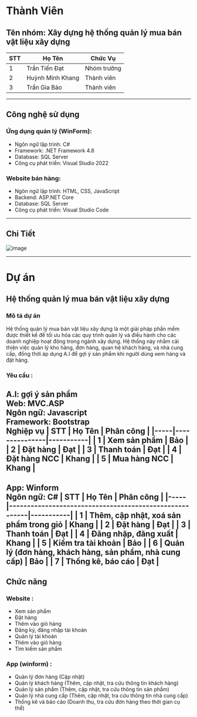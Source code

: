 # Thành Viên
## Tên nhóm: Xây dựng hệ thống quản lý mua bán vật liệu xây dựng

| STT | Họ Tên                  | Chức Vụ        |
|-----|-------------------------|----------------|
| 1   | Trần Tiến Đạt            | Nhóm trưởng    |
| 2   | Huỳnh Minh Khang         | Thành viên     |
| 3   | Trần Gia Bảo             | Thành viên     |
---------------------------------------------------
## Công nghệ sử dụng
### Ứng dụng quản lý (WinForm):
- Ngôn ngữ lập trình: C#
- Framework: .NET Framework 4.8
- Database: SQL Server
- Công cụ phát triển: Visual Studio 2022
### Website bán hàng:

- Ngôn ngữ lập trình: HTML, CSS, JavaScript
- Backend: ASP.NET Core
- Database: SQL Server
- Công cụ phát triển: Visual Studio Code
-------------------------------------------------
## Chi Tiết

![image](https://github.com/user-attachments/assets/dc4b3c3f-c024-443c-866d-146fdbfbcc78)

-------------------------------------------------
# Dự án
## Hệ thống quản lý mua bán vật liệu xây dựng
### Mô tả dự án
Hệ thống quản lý mua bán vật liệu xây dựng là một giải pháp phần mềm được thiết kế để tối ưu hóa các quy trình quản lý và điều hành cho các doanh nghiệp hoạt động trong ngành xây dựng. Hệ thống này nhằm cải thiện việc quản lý kho hàng, đơn hàng, quan hệ khách hàng, và nhà cung cấp, đồng thời áp dụng A.I để gợi ý sản phẩm khi người dùng xem hàng và đặt hàng.
### Yêu cầu :
A.I: gợi ý sản phẩm <br>
Web: MVC.ASP <br>
Ngôn ngữ: Javascript <br>
Framework: Bootstrap <br>
Nghiệp vụ
| STT | Họ Tên        | Phân công |
|-----|---------------|-----------|
| 1   | Xem sản phẩm  | Bảo       |
| 2   | Đặt hàng      | Đạt       |
| 3   | Thanh toán    | Đạt       |
| 4   | Đặt hàng NCC  | Khang     |
| 5   | Mua hàng NCC  | Khang     |
-----------------------------------
App: Winform <br>
Ngôn ngữ: C#
| STT | Họ Tên                                                 | Phân công |
|-----|--------------------------------------------------------|-----------|
| 1   | Thêm, cập nhật, xoá sản phẩm trong giỏ                 | Khang     |
| 2   | Đặt hàng                                               | Đạt       |
| 3   | Thanh toán                                             | Đạt       |
| 4   | Đăng nhập, đăng xuất                                   | Khang     |
| 5   | Kiểm tra tài khoản                                     | Bảo       |
| 6   | Quản lý (đơn hàng, khách hàng, sản phẩm, nhà cung cấp) | Bảo       |
| 7   | Thống kê, báo cáo                                      | Đạt       |
----------------------------------------------------------------------------
## Chức năng
### Website :
- Xem sản phẩm
- Đặt hàng
- Thêm vào giỏ hàng
- Đăng ký, đăng nhập tài khoản
- Quản lý tài khoản
- Thêm vào giỏ hàng
- Tìm kiếm sản phẩm
### App (winform) :
- Quản lý đơn hàng (Cập nhật)
- Quản lý khách hàng (Thêm, cập nhật, tra cứu thông tin khách hàng)
- Quản lý sản phẩm (Thêm, cập nhật, tra cứu thông tin sản phẩm)
- Quản lý nhà cung cấp (Thêm, cập nhật, tra cứu thông tin nhà cung cấp)
- Thống kê và báo cáo (Doanh thu, tra cứu đơn hàng theo thời gian cụ thể)
